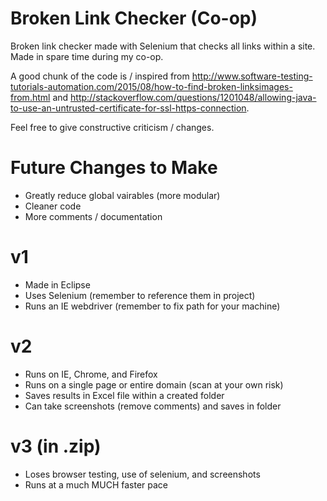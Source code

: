# Broken Link Checker (Co-op)
Broken link checker made with Selenium that checks all links within a site. Made in spare time during my co-op.

A good chunk of the code is / inspired from http://www.software-testing-tutorials-automation.com/2015/08/how-to-find-broken-linksimages-from.html and http://stackoverflow.com/questions/1201048/allowing-java-to-use-an-untrusted-certificate-for-ssl-https-connection.

Feel free to give constructive criticism / changes.

# Future Changes to Make
- Greatly reduce global vairables (more modular)
- Cleaner code
- More comments / documentation

# v1
- Made in Eclipse
- Uses Selenium (remember to reference them in project)
- Runs an IE webdriver (remember to fix path for your machine)

# v2
- Runs on IE, Chrome, and Firefox
- Runs on a single page or entire domain (scan at your own risk)
- Saves results in Excel file within a created folder
- Can take screenshots (remove comments) and saves in folder

# v3 (in .zip)
- Loses browser testing, use of selenium, and screenshots
- Runs at a much MUCH faster pace
